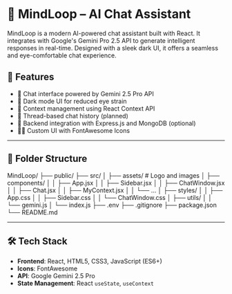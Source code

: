 # 🧠 MindLoop – AI Chat Assistant

MindLoop is a modern AI-powered chat assistant built with React. It integrates with Google's Gemini Pro 2.5 API to generate intelligent responses in real-time. Designed with a sleek dark UI, it offers a seamless and eye-comfortable chat experience.

## 🚀 Features

- 💬 Chat interface powered by Gemini 2.5 Pro API
- 🌙 Dark mode UI for reduced eye strain
- 🧠 Context management using React Context API
- 🧾 Thread-based chat history (planned)
- 📡 Backend integration with Express.js and MongoDB (optional)
- 🧑‍💻 Custom UI with FontAwesome Icons

---

## 📂 Folder Structure

MindLoop/
├── public/
├── src/
│ ├── assets/ # Logo and images
│ ├── components/
│ │ ├── App.jsx
│ │ ├── Sidebar.jsx
│ │ ├── ChatWindow.jsx
│ │ ├── Chat.jsx
│ │ ├── MyContext.jsx
│ │ └── ...
│ ├── styles/
│ │ ├── App.css
│ │ ├── Sidebar.css
│ │ └── ChatWindow.css
│ ├── utils/
│ │ └── gemini.js
│ └── index.js
├── .env
├── .gitignore
├── package.json
└── README.md


---

## 🛠️ Tech Stack

- **Frontend**: React, HTML5, CSS3, JavaScript (ES6+)
- **Icons**: FontAwesome
- **API**: Google Gemini 2.5 Pro
- **State Management**: React `useState`, `useContext`

